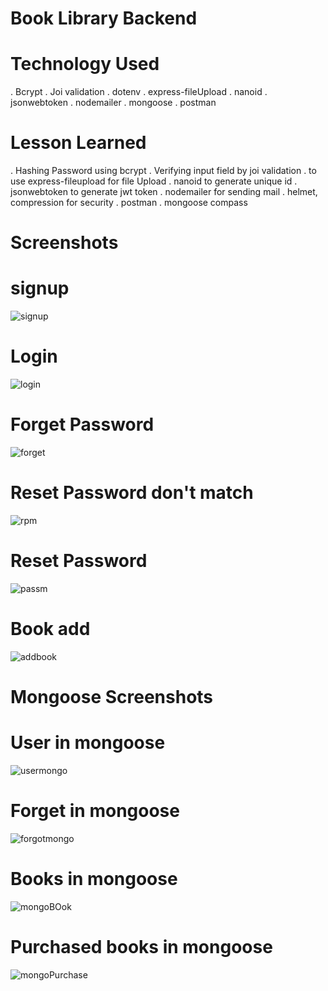 # Book Library Backend

# Technology Used
. Bcrypt 
. Joi validation
. dotenv
. express-fileUpload
. nanoid
. jsonwebtoken
. nodemailer
. mongoose 
. postman


# Lesson Learned

. Hashing Password using bcrypt
. Verifying input field by joi validation
. to use express-fileupload for file Upload
. nanoid to generate unique id
. jsonwebtoken to generate jwt token
. nodemailer for sending mail
. helmet, compression for security 
. postman
. mongoose compass

# Screenshots

# signup

![signup](https://user-images.githubusercontent.com/76931757/162586599-e03dd01f-3cd3-4a4b-838e-1c8821c94fbe.png)


# Login

![login](https://user-images.githubusercontent.com/76931757/162586606-455c663b-39ca-4d10-9e67-f11e4aeab622.png)


# Forget Password

![forget](https://user-images.githubusercontent.com/76931757/162586609-b020ef75-bcd9-4fcd-8f63-d8e07f91c325.png)


# Reset Password don't match

![rpm](https://user-images.githubusercontent.com/76931757/162586629-0b8d92ac-f15a-4bff-b86a-d2e9aff2da67.png)


# Reset Password

![passm](https://user-images.githubusercontent.com/76931757/162586631-53eb2a31-6d31-46ab-a85f-0880e183265f.png)


# Book add

![addbook](https://user-images.githubusercontent.com/76931757/162586693-6091bc9c-85a6-4c25-9d22-1960a42bdd59.png)


# Mongoose Screenshots

# User in mongoose

![usermongo](https://user-images.githubusercontent.com/76931757/162586782-3849a964-4d40-43d1-a3cf-b04177e5e3dc.png)


# Forget in mongoose

![forgotmongo](https://user-images.githubusercontent.com/76931757/162586786-e015925a-f2d2-484e-a998-67f3eaa9b205.png)


# Books in mongoose

![mongoBOok](https://user-images.githubusercontent.com/76931757/162586780-198a69c8-8247-4035-9f01-fa38ae279c76.png)


# Purchased books in mongoose

![mongoPurchase](https://user-images.githubusercontent.com/76931757/162586813-775ddf9f-259c-45ca-acd4-c28eadc10a6f.png)



